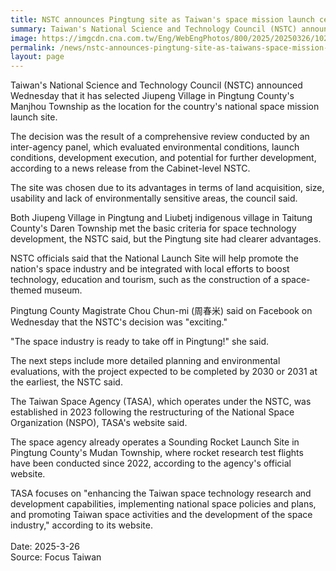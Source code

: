 ```yaml
---
title: NSTC announces Pingtung site as Taiwan's space mission launch center
summary: Taiwan's National Science and Technology Council (NSTC) announced Wednesday that it has selected Jiupeng Village in Pingtung County's Manjhou Township as the location for the country's national space mission launch site.
image: https://imgcdn.cna.com.tw/Eng/WebEngPhotos/800/2025/20250326/1024x683_31891293274.jpg
permalink: /news/nstc-announces-pingtung-site-as-taiwans-space-mission-launch-center/
layout: page
---
```

Taiwan's National Science and Technology Council (NSTC) announced Wednesday that it has selected Jiupeng Village in Pingtung County's Manjhou Township as the location for the country's national space mission launch site.

The decision was the result of a comprehensive review conducted by an inter-agency panel, which evaluated environmental conditions, launch conditions, development execution, and potential for further development, according to a news release from the Cabinet-level NSTC.

The site was chosen due to its advantages in terms of land acquisition, size, usability and lack of environmentally sensitive areas, the council said.

Both Jiupeng Village in Pingtung and Liubetj indigenous village in Taitung County's Daren Township met the basic criteria for space technology development, the NSTC said, but the Pingtung site had clearer advantages.

NSTC officials said that the National Launch Site will help promote the nation's space industry and be integrated with local efforts to boost technology, education and tourism, such as the construction of a space-themed museum.

Pingtung County Magistrate Chou Chun-mi (周春米) said on Facebook on Wednesday that the NSTC's decision was "exciting."

"The space industry is ready to take off in Pingtung!" she said.

The next steps include more detailed planning and environmental evaluations, with the project expected to be completed by 2030 or 2031 at the earliest, the NSTC said.

The Taiwan Space Agency (TASA), which operates under the NSTC, was established in 2023 following the restructuring of the National Space Organization (NSPO), TASA's website said.

The space agency already operates a Sounding Rocket Launch Site in Pingtung County's Mudan Township, where rocket research test flights have been conducted since 2022, according to the agency's official website.

TASA focuses on "enhancing the Taiwan space technology research and development capabilities, implementing national space policies and plans, and promoting Taiwan space activities and the development of the space industry," according to its website.
<br/>
<br/>
Date: 2025-3-26
<br/>
Source: Focus Taiwan
